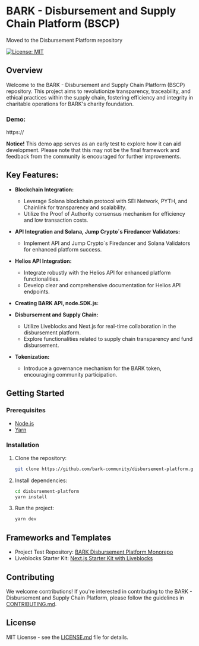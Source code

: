 # BARK - Disbursement and Supply Chain Platform (BSCP)

Moved to the Disbursement Platform repository

[![License: MIT](https://img.shields.io/badge/License-MIT-yellow.svg)](https://opensource.org/licenses/MIT)

## Overview

Welcome to the BARK - Disbursement and Supply Chain Platform (BSCP) repository. This project aims to revolutionize transparency, traceability, and ethical practices within the supply chain, fostering efficiency and integrity in charitable operations for BARK's charity foundation.

### Demo:

https://

**Notice!** This demo app serves as an early test to explore how it can aid development. Please note that this may not be the final framework and feedback from the community is encouraged for further improvements.

## Key Features:

- **Blockchain Integration:**
  - Leverage Solana blockchain protocol with SEI Network, PYTH, and Chainlink for transparency and scalability.
  - Utilize the Proof of Authority consensus mechanism for efficiency and low transaction costs.

- **API Integration and Solana, Jump Crypto´s Firedancer Validators:**
  - Implement API and Jump Crypto´s Firedancer and Solana Validators for enhanced platform success.

- **Helios API Integration:**
  - Integrate robustly with the Helios API for enhanced platform functionalities.
  - Develop clear and comprehensive documentation for Helios API endpoints.

- **Creating BARK API, node.SDK.js:**

- **Disbursement and Supply Chain:**
  - Utilize Liveblocks and Next.js for real-time collaboration in the disbursement platform.
  - Explore functionalities related to supply chain transparency and fund disbursement.

- **Tokenization:**
  - Introduce a governance mechanism for the BARK token, encouraging community participation.

## Getting Started

### Prerequisites

- [Node.js](https://nodejs.org/)
- [Yarn](https://yarnpkg.com/)

### Installation

1. Clone the repository:
   ```bash
   git clone https://github.com/bark-community/disbursement-platform.git // Need to change naming on Github!
   ```

2. Install dependencies:
   ```bash
   cd disbursement-platform
   yarn install
   ```

3. Run the project:
   ```bash
   yarn dev
   ```

## Frameworks and Templates

- Project Test Repository: [BARK Disbursement Platform Monorepo](https://github.com/bark-community/disbursement-platform-monorepo)
- Liveblocks Starter Kit: [Next.js Starter Kit with Liveblocks](https://nextjs-starter-kit.liveblocks.app/)

## Contributing

We welcome contributions! If you're interested in contributing to the BARK - Disbursement and Supply Chain Platform, please follow the guidelines in [CONTRIBUTING.md](CONTRIBUTING.md).

## License

MIT License - see the [LICENSE.md](LICENSE.md) file for details.
